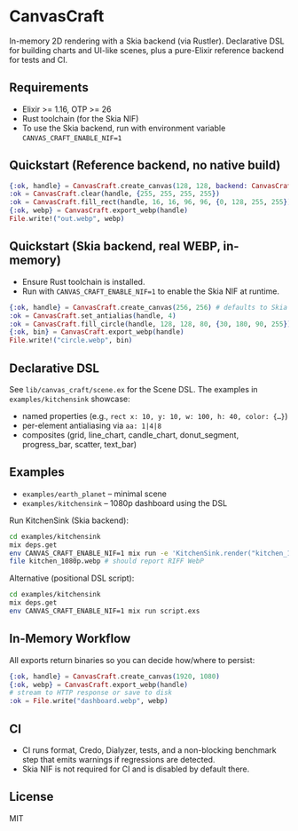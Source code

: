 # CanvasCraft

In-memory 2D rendering with a Skia backend (via Rustler). Declarative DSL for building charts and UI-like scenes, plus a pure-Elixir reference backend for tests and CI.

## Requirements
- Elixir >= 1.16, OTP >= 26
- Rust toolchain (for the Skia NIF)
- To use the Skia backend, run with environment variable `CANVAS_CRAFT_ENABLE_NIF=1`

## Quickstart (Reference backend, no native build)

```elixir
{:ok, handle} = CanvasCraft.create_canvas(128, 128, backend: CanvasCraft.Backends.Reference)
:ok = CanvasCraft.clear(handle, {255, 255, 255, 255})
:ok = CanvasCraft.fill_rect(handle, 16, 16, 96, 96, {0, 128, 255, 255})
{:ok, webp} = CanvasCraft.export_webp(handle)
File.write!("out.webp", webp)
```

## Quickstart (Skia backend, real WEBP, in-memory)

- Ensure Rust toolchain is installed.
- Run with `CANVAS_CRAFT_ENABLE_NIF=1` to enable the Skia NIF at runtime.

```elixir
{:ok, handle} = CanvasCraft.create_canvas(256, 256) # defaults to Skia backend
:ok = CanvasCraft.set_antialias(handle, 4)
:ok = CanvasCraft.fill_circle(handle, 128, 128, 80, {30, 180, 90, 255})
{:ok, bin} = CanvasCraft.export_webp(handle)
File.write!("circle.webp", bin)
```

## Declarative DSL
See `lib/canvas_craft/scene.ex` for the Scene DSL. The examples in `examples/kitchensink` showcase:
- named properties (e.g., `rect x: 10, y: 10, w: 100, h: 40, color: {…}`)
- per-element antialiasing via `aa: 1|4|8`
- composites (grid, line_chart, candle_chart, donut_segment, progress_bar, scatter, text_bar)

## Examples
- `examples/earth_planet` – minimal scene
- `examples/kitchensink` – 1080p dashboard using the DSL

Run KitchenSink (Skia backend):

```sh
cd examples/kitchensink
mix deps.get
env CANVAS_CRAFT_ENABLE_NIF=1 mix run -e 'KitchenSink.render("kitchen_1080p.webp")'
file kitchen_1080p.webp # should report RIFF WebP
```

Alternative (positional DSL script):

```sh
cd examples/kitchensink
mix deps.get
env CANVAS_CRAFT_ENABLE_NIF=1 mix run script.exs
```

## In-Memory Workflow
All exports return binaries so you can decide how/where to persist:

```elixir
{:ok, handle} = CanvasCraft.create_canvas(1920, 1080)
{:ok, webp} = CanvasCraft.export_webp(handle)
# stream to HTTP response or save to disk
:ok = File.write("dashboard.webp", webp)
```

## CI
- CI runs format, Credo, Dialyzer, tests, and a non-blocking benchmark step that emits warnings if regressions are detected.
- Skia NIF is not required for CI and is disabled by default there.

## License
MIT

